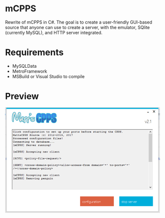 # mCPPS
Rewrite of mCPPS in C#. The goal is to create a user-friendly GUI-based source that anyone can use to create a server, with the emulator, SQlite (currently MySQL), and HTTP server integrated.

# Requirements
* MySQLData
* MetroFramework
* MSBuild or Visual Studio to compile

# Preview
![alt text](https://raw.githubusercontent.com/mh9924/mCPPS/master/screens/mCPPS1.png)
